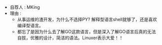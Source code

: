 * 自荐人 : MKing
* 理由 : 
  * 从事运维的渣开发，为什么不选择PY? 解释型语言shell就够了，还是喜欢编译型语言。
  * 都忘了是因为什么去了解GO这款语言，但是深入了解GO语言后真的无法自拔，优雅的设计，简洁的语法。Linuxer表示大爱！！
